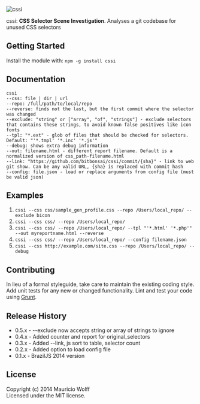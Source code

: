 ![cssi](https://dl.dropboxusercontent.com/u/463427/cssi_logo.png)

cssi: **CSS Selector Scene Investigation**. Analyses a git codebase for unused CSS selectors

## Getting Started
Install the module with: `npm -g install cssi`

## Documentation
```
cssi
--css: file | dir | url
--repo: /full/path/to/local/repo
--reverse: finds not the last, but the first commit where the selector was changed
--exclude: "string" or ["array", "of", "strings"] - exclude selectors that contains these strings, to avoid known false positives like icon fonts
--tpl: "*.ext" - glob of files that should be checked for selectors. Default: "'*.tmpl' '*.inc' '*.js'"
--debug: shows extra debug information
--out: filename.html - different report filename. Default is a normalized version of css_path-filename.html
--link: "https://github.com/bitbonsai/cssi/commit/{sha}" - link to web git show. Can be any valid URL, {sha} is replaced with commit hash
--config: file.json - load or replace arguments from config file (must be valid json)
```

## Examples
1. `cssi --css css/sample_gen_profile.css --repo /Users/local_repo/ --exclude bicon`
2. `cssi --css css/ --repo /Users/local_repo/`
3. `cssi --css css/ --repo /Users/local_repo/ --tpl "'*.html' '*.php'" --out myreportname.html --reverse`
4. `cssi --css css/ --repo /Users/local_repo/ --config filename.json`
5. `cssi --css http://example.com/site.css --repo /Users/local_repo/ --debug`


## Contributing
In lieu of a formal styleguide, take care to maintain the existing coding style. Add unit tests for any new or changed functionality. Lint and test your code using [Grunt](http://gruntjs.com/).

## Release History
- 0.5.x - --exclude now accepts string or array of strings to ignore
- 0.4.x - Added counter and report for original_selectors
- 0.3.x - Added --link, js sort to table, selector count
- 0.2.x - Added option to load config file
- 0.1.x - BrazilJS 2014 version

## License
Copyright (c) 2014 Mauricio Wolff  
Licensed under the MIT license.
